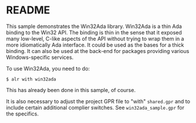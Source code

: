 
README
======

This sample demonstrates the Win32Ada library. Win32Ada is a thin Ada binding to the Win32 API.
The binding is thin in the sense that it exposed many low-level, C-like aspects of the API
without trying to wrap them in a more idiomatically Ada interface. It could be used as the bases
for a thick binding. It can also be used at the back-end for packages providing various
Windows-specific services.

To use Win32Ada, you need to do:

    $ alr with win32ada
    
This has already been done in this sample, of course.

It is also necessary to adjust the project GPR file to "with" `shared.gpr` and to include
certain additional complier switches. See `win32ada_sample.gpr` for the specifics.

